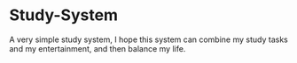 # Study-System
A very simple study system, I hope this system can combine my study tasks and my entertainment, and then balance my life.
